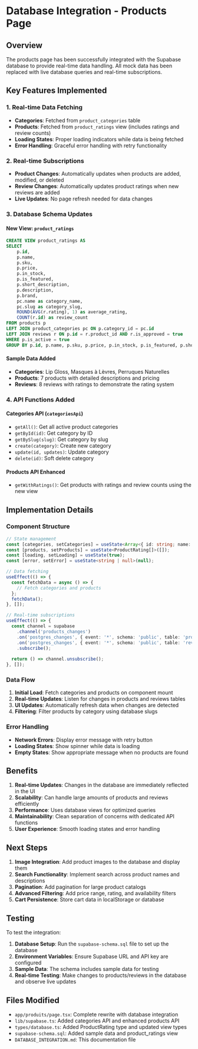# Database Integration - Products Page

## Overview

The products page has been successfully integrated with the Supabase database to provide real-time data handling. All mock data has been replaced with live database queries and real-time subscriptions.

## Key Features Implemented

### 1. Real-time Data Fetching
- **Categories**: Fetched from `product_categories` table
- **Products**: Fetched from `product_ratings` view (includes ratings and review counts)
- **Loading States**: Proper loading indicators while data is being fetched
- **Error Handling**: Graceful error handling with retry functionality

### 2. Real-time Subscriptions
- **Product Changes**: Automatically updates when products are added, modified, or deleted
- **Review Changes**: Automatically updates product ratings when new reviews are added
- **Live Updates**: No page refresh needed for data changes

### 3. Database Schema Updates

#### New View: `product_ratings`
```sql
CREATE VIEW product_ratings AS
SELECT 
    p.id,
    p.name,
    p.sku,
    p.price,
    p.in_stock,
    p.is_featured,
    p.short_description,
    p.description,
    p.brand,
    pc.name as category_name,
    pc.slug as category_slug,
    ROUND(AVG(r.rating), 1) as average_rating,
    COUNT(r.id) as review_count
FROM products p
LEFT JOIN product_categories pc ON p.category_id = pc.id
LEFT JOIN reviews r ON p.id = r.product_id AND r.is_approved = true
WHERE p.is_active = true
GROUP BY p.id, p.name, p.sku, p.price, p.in_stock, p.is_featured, p.short_description, p.description, p.brand, pc.name, pc.slug;
```

#### Sample Data Added
- **Categories**: Lip Gloss, Masques à Lèvres, Perruques Naturelles
- **Products**: 7 products with detailed descriptions and pricing
- **Reviews**: 8 reviews with ratings to demonstrate the rating system

### 4. API Functions Added

#### Categories API (`categoriesApi`)
- `getAll()`: Get all active product categories
- `getById(id)`: Get category by ID
- `getBySlug(slug)`: Get category by slug
- `create(category)`: Create new category
- `update(id, updates)`: Update category
- `delete(id)`: Soft delete category

#### Products API Enhanced
- `getWithRatings()`: Get products with ratings and review counts using the new view

## Implementation Details

### Component Structure
```typescript
// State management
const [categories, setCategories] = useState<Array<{ id: string; name: string; slug: string }>>([]);
const [products, setProducts] = useState<ProductRating[]>([]);
const [loading, setLoading] = useState(true);
const [error, setError] = useState<string | null>(null);

// Data fetching
useEffect(() => {
  const fetchData = async () => {
    // Fetch categories and products
  };
  fetchData();
}, []);

// Real-time subscriptions
useEffect(() => {
  const channel = supabase
    .channel('products_changes')
    .on('postgres_changes', { event: '*', schema: 'public', table: 'products' }, ...)
    .on('postgres_changes', { event: '*', schema: 'public', table: 'reviews' }, ...)
    .subscribe();
  
  return () => channel.unsubscribe();
}, []);
```

### Data Flow
1. **Initial Load**: Fetch categories and products on component mount
2. **Real-time Updates**: Listen for changes in products and reviews tables
3. **UI Updates**: Automatically refresh data when changes are detected
4. **Filtering**: Filter products by category using database slugs

### Error Handling
- **Network Errors**: Display error message with retry button
- **Loading States**: Show spinner while data is loading
- **Empty States**: Show appropriate message when no products are found

## Benefits

1. **Real-time Updates**: Changes in the database are immediately reflected in the UI
2. **Scalability**: Can handle large amounts of products and reviews efficiently
3. **Performance**: Uses database views for optimized queries
4. **Maintainability**: Clean separation of concerns with dedicated API functions
5. **User Experience**: Smooth loading states and error handling

## Next Steps

1. **Image Integration**: Add product images to the database and display them
2. **Search Functionality**: Implement search across product names and descriptions
3. **Pagination**: Add pagination for large product catalogs
4. **Advanced Filtering**: Add price range, rating, and availability filters
5. **Cart Persistence**: Store cart data in localStorage or database

## Testing

To test the integration:

1. **Database Setup**: Run the `supabase-schema.sql` file to set up the database
2. **Environment Variables**: Ensure Supabase URL and API key are configured
3. **Sample Data**: The schema includes sample data for testing
4. **Real-time Testing**: Make changes to products/reviews in the database and observe live updates

## Files Modified

- `app/produits/page.tsx`: Complete rewrite with database integration
- `lib/supabase.ts`: Added categories API and enhanced products API
- `types/database.ts`: Added ProductRating type and updated view types
- `supabase-schema.sql`: Added sample data and product_ratings view
- `DATABASE_INTEGRATION.md`: This documentation file 